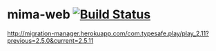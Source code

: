 # mima-web [![Build Status](https://travis-ci.org/xuwei-k/mima-web.svg?branch=master)](https://travis-ci.org/xuwei-k/mima-web)

<http://migration-manager.herokuapp.com/com.typesafe.play/play_2.11?previous=2.5.0&current=2.5.11>
